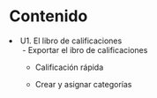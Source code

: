 
# Contenido

<li>U1. El libro de calificaciones
<ul>
- Exportar el ibro de calificaciones

- Calificación rápida

- Crear y asignar categorías

